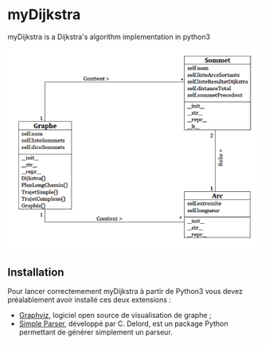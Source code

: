 # myDijkstra
myDijkstra is a Dijkstra's algorithm implementation in python3

![SysML](/docs/SysML.png)

## Installation
Pour lancer correctemement myDijkstra à partir de Python3 vous devez préalablement avoir installé ces deux extensions :
- [Graphviz](http://www.Graphviz.org), logiciel open source de visualisation de graphe ;
- [Simple Parser](http://www.cdsoft.fr/sp), développé par C. Delord, est un package Python permettant de générer simplement un parseur.

